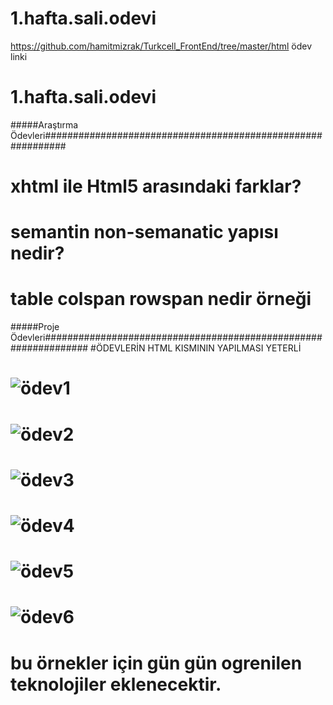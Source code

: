 # 1.hafta.sali.odevi
https://github.com/hamitmizrak/Turkcell_FrontEnd/tree/master/html ödev linki


# 1.hafta.sali.odevi
#####Araştırma Ödevleri############################################################
#    xhtml ile Html5 arasındaki farklar?
#    semantin non-semanatic yapısı nedir?
#    table colspan rowspan nedir örneği
#####Proje Ödevleri################################################################
  #ÖDEVLERİN HTML KISMININ YAPILMASI YETERLİ
#  ![ödev1](https://user-images.githubusercontent.com/87547007/172599355-6618524a-dcbc-4a98-8a5e-199ee23872ba.png)
#  ![ödev2](https://user-images.githubusercontent.com/87547007/172599537-5c448151-ff68-4a63-bf20-8474e4834165.png)
#  ![ödev3](https://user-images.githubusercontent.com/87547007/172599599-be13e334-17aa-426d-a4a9-cb6f40ae684a.png)
#  ![ödev4](https://user-images.githubusercontent.com/87547007/172599667-050dff5b-303f-4ac5-bb6e-79cf895d5785.png)
#  ![ödev5](https://user-images.githubusercontent.com/87547007/172599759-1de58d55-a0fe-4694-9a36-5f06b72f5994.png)
#  ![ödev6](https://user-images.githubusercontent.com/87547007/172599780-00f1983a-0246-45f6-ba62-2c3d53e4bca6.png)
 # bu örnekler için gün gün ogrenilen teknolojiler eklenecektir.